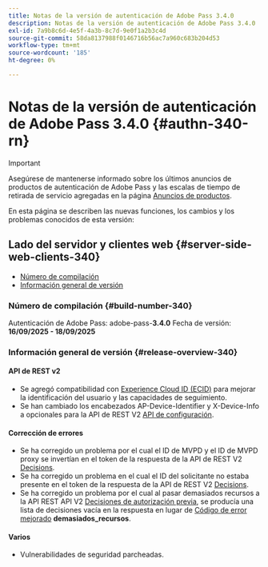 ```yaml
---
title: Notas de la versión de autenticación de Adobe Pass 3.4.0
description: Notas de la versión de autenticación de Adobe Pass 3.4.0
exl-id: 7a9b8c6d-4e5f-4a3b-8c7d-9e0f1a2b3c4d
source-git-commit: 58da8137988f0146716b56ac7a960c683b204d53
workflow-type: tm+mt
source-wordcount: '185'
ht-degree: 0%

---
```


# Notas de la versión de autenticación de Adobe Pass 3.4.0 {#authn-340-rn}

>[!IMPORTANT]
>
> Asegúrese de mantenerse informado sobre los últimos anuncios de productos de autenticación de Adobe Pass y las escalas de tiempo de retirada de servicio agregadas en la página [Anuncios de productos](/help/authentication/product-announcements.md).

En esta página se describen las nuevas funciones, los cambios y los problemas conocidos de esta versión:

## Lado del servidor y clientes web {#server-side-web-clients-340}

* [Número de compilación](#build-number-340)
* [Información general de versión](#release-overview-340)

### Número de compilación {#build-number-340}

Autenticación de Adobe Pass: adobe-pass-**3.4.0**
Fecha de versión: **16/09/2025 - 18/09/2025**

### Información general de versión {#release-overview-340}

#### API de REST v2

* Se agregó compatibilidad con [Experience Cloud ID (ECID)](/help/authentication/integration-guide-programmers/rest-apis/rest-api-v2/appendix/headers/rest-api-v2-appendix-headers-ap-visitor-identifier.md) para mejorar la identificación del usuario y las capacidades de seguimiento.
* Se han cambiado los encabezados AP-Device-Identifier y X-Device-Info a opcionales para la API de REST V2 [API de configuración](/help/authentication/integration-guide-programmers/rest-apis/rest-api-v2/apis/configuration-apis/rest-api-v2-configuration-apis-retrieve-configuration-for-specific-service-provider.md).

#### Corrección de errores

* Se ha corregido un problema por el cual el ID de MVPD y el ID de MVPD proxy se invertían en el token de la respuesta de la API de REST V2 [Decisions](/help/authentication/integration-guide-programmers/rest-apis/rest-api-v2/apis/decisions-apis/rest-api-v2-decisions-apis-retrieve-authorization-decisions-using-specific-mvpd.md).
* Se ha corregido un problema en el cual el ID del solicitante no estaba presente en el token de la respuesta de la API de REST V2 [Decisions](/help/authentication/integration-guide-programmers/rest-apis/rest-api-v2/apis/decisions-apis/rest-api-v2-decisions-apis-retrieve-authorization-decisions-using-specific-mvpd.md).
* Se ha corregido un problema por el cual al pasar demasiados recursos a la API REST API V2 [Decisiones de autorización previa](/help/authentication/integration-guide-programmers/rest-apis/rest-api-v2/apis/decisions-apis/rest-api-v2-decisions-apis-retrieve-preauthorization-decisions-using-specific-mvpd.md), se producía una lista de decisiones vacía en la respuesta en lugar de [Código de error mejorado](/help/authentication/integration-guide-programmers/features-standard/error-reporting/enhanced-error-codes.md) **demasiados_recursos**.

#### Varios

* Vulnerabilidades de seguridad parcheadas.